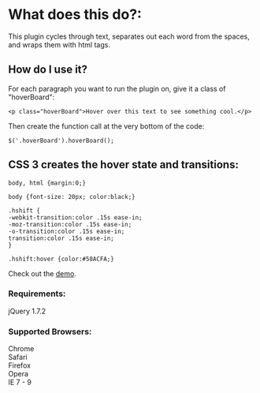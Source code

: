 # What does this do?: 
This plugin cycles through text, separates out each word from the spaces, and wraps them with html tags.

## How do I use it?
For each paragraph you want to run the plugin on, give it a class of "hoverBoard":

`<p class="hoverBoard">Hover over this text to see something cool.</p>`  
  
Then create the function call at the very bottom of the code:
  
`$('.hoverBoard').hoverBoard();`  

## CSS 3 creates the hover state and transitions:

  
    body, html {margin:0;}

    body {font-size: 20px; color:black;}

    .hshift {   
    -webkit-transition:color .15s ease-in;
    -moz-transition:color .15s ease-in;  
    -o-transition:color .15s ease-in;  
    transition:color .15s ease-in;  
    }

    .hshift:hover {color:#58ACFA;}


Check out the [demo](http://jsfiddle.net/ZICKONEZERO/7JPy3/1/). 

### Requirements:
jQuery 1.7.2

### Supported Browsers:
Chrome  
Safari  
Firefox  
Opera  
IE 7 - 9